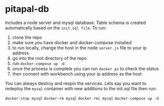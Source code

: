 # pitapal-db

Includes a node server and mysql database. Table schema is created automatically based on the `init.sql file`. To run:

1. clone the repo
2. make sure you have docker and docker-compose installed
3. to run locally, change the host in the node `server.js` file to your ip address
4. go into the root directory of the repo
5. run `docker-compose up -d` 
6. once the process is complete you can run `docker ps` to check the status
7. then connect with workbench using your ip address as the host


You can always destroy and respin the services. Lets say you want to redeploy the `mysql` container with new additions to the init.sql file then run:

`docker-stop mysql`
`docker-rm mysql`
`docker rmi mysql`
`docker-compose up -d`


